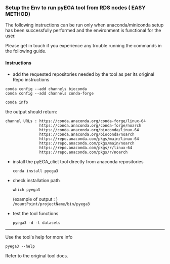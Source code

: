
### Setup the Env to run pyEGA tool from RDS nodes ( EASY METHOD)

The following instructions can be run only when anaconda/miniconda setup has been successfully performed and the environment is functional for the user.

Please get in touch if you experience any trouble running the commands in the following guide.

#### Instructions

- add the requested repositories needed by the tool as per its original Repo instructions  

`conda config --add channels bioconda`  
`conda config --add channels conda-forge`  

`conda info`

the output should return:

```
channel URLs : https://conda.anaconda.org/conda-forge/linux-64
               https://conda.anaconda.org/conda-forge/noarch
               https://conda.anaconda.org/bioconda/linux-64
               https://conda.anaconda.org/bioconda/noarch
               https://repo.anaconda.com/pkgs/main/linux-64
               https://repo.anaconda.com/pkgs/main/noarch
               https://repo.anaconda.com/pkgs/r/linux-64
               https://repo.anaconda.com/pkgs/r/noarch
```
- install the pyEGA_cliet tool directly from anaconda repositories  

  `conda install pyega3`

- check installation path  

  `which pyega3`

  (example of output : )  
  `/mountPoint/projectName/bin/pyega3`

- test the tool functions  

  `pyega3 -d -t datasets`

---

Use the tool's help for more info  

`pyega3 --help`

Refer to the original tool docs.
